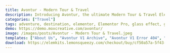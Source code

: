 ```yaml
---
title: Avontur - Modern Tour & Travel
description: Introducing Avontur, the ultimate Modern Tour & Travel Elementor Template Kit. Elevate your travel business with meticulously designed templates. Tailored for seamless integration with Elementor, this kit offers effortless customization and a user-friendly experience. Unleash the potential of Avontur's templates to craft a captivating online platform showcasing your tour and travel services. Whether you specialize in adventure trips or cultural experiences, Avontur's adaptable templates ensure your brand stands out. Embark on a journey of web design excellence with this exceptional Elementor Template Kit, curated to enhance your online presence and elevate your modern tour and travel agency to new heights.
categories: ["Travel"]
tags: adventure, destination, elementor, Elementor Pro, glass effect, glassmorphism, guide, modern, tour, travel, travel blog, travel guide, Travel Service, travel web, trend
demo: https://demo.moxcreative.com/avontur/
image: /images/posts/Avontur - Modern Tour & Travel.jpeg
templates: ["About Us", "Avontur V1 Archive", "Avontur V1 Error 404", "Avontur V1 Footer", "Avontur V1 Header", "Avontur V1 Single Post", "Blog", "Contact", "Faq", "Gallery", "Global", "Homepage", "Service", "Single Service", "Team"]
download: https://elemkits.lemonsqueezy.com/checkout/buy/cf50a57a-5f43-46ca-991d-64f7a74d5557
---
```

